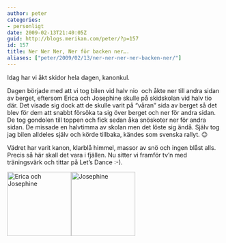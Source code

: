 ```yaml
---
author: peter
categories:
- personligt
date: 2009-02-13T21:40:05Z
guid: http://blogs.merikan.com/peter/?p=157
id: 157
title: Ner Ner Ner, Ner för backen ner….
aliases: ["peter/2009/02/13/ner-ner-ner-ner-backen-ner/"]
---
```


Idag har vi åkt skidor hela dagen, kanonkul.

Dagen började med att vi tog bilen vid halv nio  och åkte ner till andra sidan av berget, eftersom Erica och Josephine skulle på skidskolan vid halv tio där. Det visade sig dock att de skulle varit på “våran” sida av berget så det blev för dem att snabbt försöka ta sig över berget och ner för andra sidan. De tog gondolen till toppen och fick sedan åka snöskoter ner för andra sidan. De missade en halvtimma av skolan men det löste sig ändå. Själv tog jag bilen alldeles själv och körde tillbaka, kändes som svenska rallyt. 😉

Vädret har varit kanon, klarblå himmel, massor av snö och ingen blåst alls. Precis så här skall det vara i fjällen. Nu sitter vi framför tv’n med träningsvärk och tittar på Let’s Dance :-).

<a title="Erica och Josephine" rel="lightbox[Skiing]" href="//blogs.merikan.com/peter/files/2009/02/erica_och_josephine.jpg"><img src="/files/2009/02/erica_och_josephine-150x150.jpg" alt="Erica och Josephine" width="150" height="150" class="alignnone size-thumbnail wp-image-159" /></a><a title="Josephine" rel="lightbox[Skiing]" href="//blogs.merikan.com/peter/files/2009/02/josephine.jpg"><img class="alignnone size-thumbnail wp-image-160" src="http://blogs.merikan.com/peter/files/2009/02/josephine-150x150.jpg" alt="Josephine" width="150" height="150" /></a>
